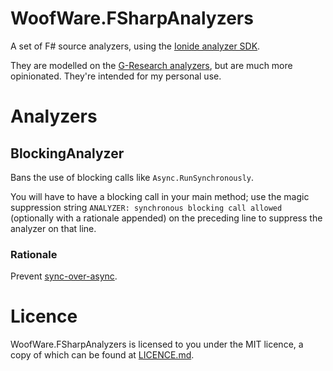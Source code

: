 # WoofWare.FSharpAnalyzers

A set of F# source analyzers, using the [Ionide analyzer SDK](https://github.com/ionide/FSharp.Analyzers.SDK).

They are modelled on the [G-Research analyzers](https://github.com/G-Research/fsharp-analyzers/), but are much more opinionated.
They're intended for my personal use.

# Analyzers

## BlockingAnalyzer

Bans the use of blocking calls like `Async.RunSynchronously`.

You will have to have a blocking call in your main method; use the magic suppression string `ANALYZER: synchronous blocking call allowed`
(optionally with a rationale appended) on the preceding line to suppress the analyzer on that line.

### Rationale

Prevent [sync-over-async](https://learn.microsoft.com/en-us/archive/msdn-magazine/2013/march/async-await-best-practices-in-asynchronous-programming#async-all-the-way).

# Licence

WoofWare.FSharpAnalyzers is licensed to you under the MIT licence, a copy of which can be found at [LICENCE.md](./LICENSE.md).
